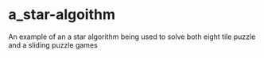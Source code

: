 # a_star-algoithm
An example of an a star algorithm being used to solve both eight tile puzzle and a sliding puzzle games
